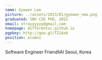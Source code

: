 ```yaml
---
name: Gyewon Lee
picture: ../assets/2013/01/gyewon_new.png
graduated: SNU CSE PhD, 2022
email: strayyyyyy@gmail.com
homepage: differentsc.github.io
pgpkey: http://goo.gl/TZ1Ax6
position: alumni
---
```

Software Engineer
FriendliAI
Seoul, Korea
